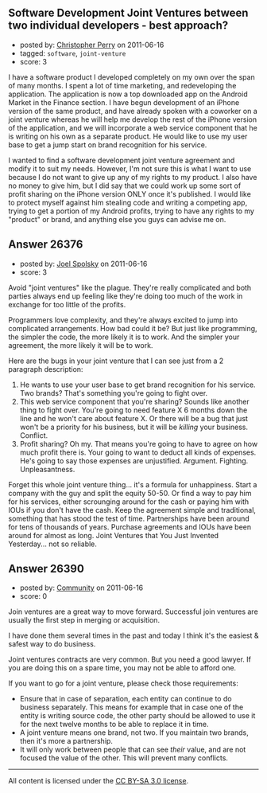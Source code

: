 ## Software Development Joint Ventures between two individual developers - best approach?

- posted by: [Christopher Perry](https://stackexchange.com/users/-1/11253-christopher-perry) on 2011-06-16
- tagged: `software`, `joint-venture`
- score: 3

I have a software product I developed completely on my own over the span of many months. I spent a lot of time marketing, and redeveloping the application. The application is now a top downloaded app on the Android Market in the Finance section. I have begun development of an iPhone version of the same product, and have already spoken with a coworker on a joint venture whereas he will help me develop the rest of the iPhone version of the application, and we will incorporate a web service component that he is writing on his own as a separate product. He would like to use my user base to get a jump start on brand recognition for his service. 

I wanted to find a software development joint venture agreement and modify it to suit my needs. However, I'm not sure this is what I want to use because I do not want to give up any of my rights to my product. I also have no money to give him, but I did say that we could work up some sort of profit sharing on the iPhone version ONLY once it's published. I would like to protect myself against him stealing code and writing a competing app, trying to get a portion of my Android profits, trying to have any rights to my "product" or brand, and anything else you guys can advise me on. 


## Answer 26376

- posted by: [Joel Spolsky](https://stackexchange.com/users/-1/4335-joel-spolsky) on 2011-06-16
- score: 3

Avoid "joint ventures" like the plague. They're really complicated and both parties always end up feeling like they're doing too much of the work in exchange for too little of the profits.

Programmers love complexity, and they're always excited to jump into complicated arrangements. How bad could it be? But just like programming, the simpler the code, the more likely it is to work. And the simpler your agreement, the more likely it will be to work.

Here are the bugs in your joint venture that I can see just from a 2 paragraph description:

1. He wants to use your user base to get brand recognition for his service. Two brands? That's something you're going to fight over.
2. This web service component that you're sharing? Sounds like another thing to fight over. You're going to need feature X 6 months down the line and he won't care about feature X. Or there will be a bug that just won't be a priority for his business, but it will be *killing* your business. Conflict.
3. Profit sharing? Oh my. That means you're going to have to agree on how much profit there is. Your going to want to deduct all kinds of expenses. He's going to say those expenses are unjustified. Argument. Fighting. Unpleasantness.

Forget this whole joint venture thing... it's a formula for unhappiness. Start a company with the guy and split the equity 50-50. Or find a way to pay him for his services, either scrounging around for the cash or paying him with IOUs if you don't have the cash. Keep the agreement simple and traditional, something that has stood the test of time. Partnerships have been around for tens of thousands of years. Purchase agreements and IOUs have been around for almost as long. Joint Ventures that You Just Invented Yesterday... not so reliable.


## Answer 26390

- posted by: [Community](https://stackexchange.com/users/-1/-1-community) on 2011-06-16
- score: 0

Join ventures are a great way to move forward. Successful join ventures are usually the first step in merging or acquisition.

I have done them several times in the past and today I think it's the easiest & safest way to do business.

Joint ventures contracts are very common. But you need a good lawyer. If you are doing this on a spare time, you may not be able to afford one.

If you want to go for a joint venture, please check those requirements:

- Ensure that in case of separation, each entity can continue to do business separately. This means for example that in case one of the entity is writing source code, the other party should be allowed to use it for the next twelve months to be able to replace it in time.
- A joint venture means one brand, not two. If you maintain two brands, then it's more a partnership.
- It will only work between people that can see *their* value, and are not focused the value of the other. This will prevent many conflicts.




---

All content is licensed under the [CC BY-SA 3.0 license](https://creativecommons.org/licenses/by-sa/3.0/).
